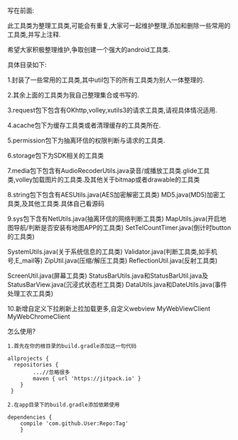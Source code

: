 写在前面:

  此工具类为整理工具类,可能会有重复,大家可一起维护整理,添加和删除一些常用的工具类,并写上注释.

  希望大家积极整理维护,争取创建一个强大的android工具类.
  
具体目录如下:

1.封装了一些常用的工具类,其中util包下的所有工具类为别人一体整理的.

2.其余上面的工具类为我自己整理集合或书写的.

3.request包下包含有OKhttp,volley,xutils3的请求工具类,请视具体情况适用.

4.acache包下为缓存工具类或者清理缓存的工具类所在.

5.permission包下为抽离环信的权限判断与请求的工具类.

6.storage包下为SDK相关的工具类

7.media包下包含有AudioRecoderUtils.java录音/或播放工具类.glide工具类,volley加载图片的工具类.及其他关于bitmap或者drawable的工具类

8.string包下包含有AESUtils.java(AES加密解密工具类) MD5.java(MD5)加密工具类,及其他工具类.具体自己看源码

9.sys包下含有NetUtils.java(抽离环信的网络判断工具类) MapUtils.java(开启地图导航/判断是否安装有地图APP的工具类) SetTelCountTimer.java(倒计时button的工具类)

SystemUtils.java(关于系统信息的工具类) Validator.java(判断工具类,如手机号,E_mail等) ZipUtil.java(压缩/解压工具类) ReflectionUtil.java(反射工具类)

ScreenUtil.java(屏幕工具类) StatusBarUtils.java和StatusBarUtil.java及StatusBarView.java(沉浸式状态栏工具类) DataUtils.java和DateUtils.java(事件处理工农工具类)

10.新增自定义下拉刷新上拉加载更多,自定义webview MyWebViewClient MyWebChromeClient

怎么使用?

    1.首先在你的根目录的build.gradle添加这一句代码

    allprojects {
      repositories {
      		...//忽略很多
      	    maven { url 'https://jitpack.io' }
      	}
     }

    2.在app目录下的build.gradle添加依赖使用

   	dependencies {
   		compile 'com.github.User:Repo:Tag'
   	    }